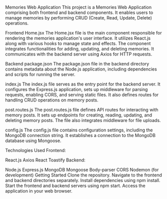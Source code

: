 Memories Web Application
This project is a Memories Web Application comprising both frontend and backend components. It enables users to manage memories by performing CRUD (Create, Read, Update, Delete) operations.

Frontend
Home.jsx
The Home.jsx file is the main component responsible for rendering the memories application's user interface. It utilizes React.js along with various hooks to manage state and effects. The component integrates functionalities for adding, updating, and deleting memories. It communicates with the backend server using Axios for HTTP requests.

Backend
package.json
The package.json file in the backend directory contains metadata about the Node.js application, including dependencies and scripts for running the server.

index.js
The index.js file serves as the entry point for the backend server. It configures the Express.js application, sets up middleware for parsing requests, enabling CORS, and serving static files. It also defines routes for handling CRUD operations on memory posts.

post.routes.js
The post.routes.js file defines API routes for interacting with memory posts. It sets up endpoints for creating, reading, updating, and deleting memory posts. The file also integrates middleware for file uploads.

config.js
The config.js file contains configuration settings, including the MongoDB connection string. It establishes a connection to the MongoDB database using Mongoose.

Technologies Used
Frontend:

React.js
Axios
React Toastify
Backend:

Node.js
Express.js
MongoDB
Mongoose
Body-parser
CORS
Nodemon (for development)
Getting Started
Clone the repository.
Navigate to the frontend and backend directories separately.
Install dependencies using npm install.
Start the frontend and backend servers using npm start.
Access the application in your web browser.
